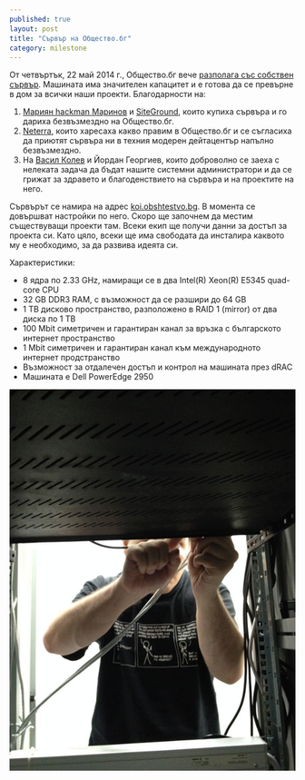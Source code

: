 ```yaml
---
published: true
layout: post
title: "Сървър на Общество.бг"
category: milestone
---
```


От четвъртък, 22 май 2014 г., Общество.бг вече [разполага със собствен сървър](http://koi.obshtestvo.bg/). Машината има значителен капацитет и е готова да се превърне в дом за всички наши проекти. Благодарности на:

1. [Мариян hackman Маринов](http://hydra.azilian.net/blog/) и [SiteGround](http://www.siteground.com/), които купиха сървъра и го дариха безвъзмездно на Общество.бг.
2. [Neterra](http://neterra.net/), които харесаха какво правим в Общество.бг и се съгласиха да приютят сървъра ни в техния модерен дейтацентър напълно безвъзмездно.
3. На [Васил Колев](https://vasil.ludost.net/) и Йордан Георгиев, които доброволно се заеха с нелеката задача да бъдат нашите системни администратори и да се грижат за здравето и благоденствието на сървъра и на проектите на него.

Сървърът се намира на адрес [koi.obshtestvo.bg](http://koi.obshtestvo.bg/). В момента се довършват настройки по него. Скоро ще започнем да местим съществуващи проекти там. Всеки екип ще получи данни за достъп за проекта си. Като цяло, всеки ще има свободата да инсталира каквото му е необходимо, за да развива идеята си.

Характеристики:

- 8 ядра по 2.33 GHz, намиращи се в два Intel(R) Xeon(R) E5345 quad-core CPU
- 32 GB DDR3 RAM, с възможност да се разшири до 64 GB
- 1 TB дисково пространство, разположено в RAID 1 (mirror) от два диска по 1 TB
- 100 Mbit симетричен и гарантиран канал за връзка с българското интернет пространство
- 1 Mbit симетричен и гарантиран канал към международното интернет продстранство
- Възможност за отдалечен достъп и контрол на машината през dRAC
- Машината е Dell PowerEdge 2950

![Neterra server installation](/media/neterra-datacenter-server-installation.jpg)